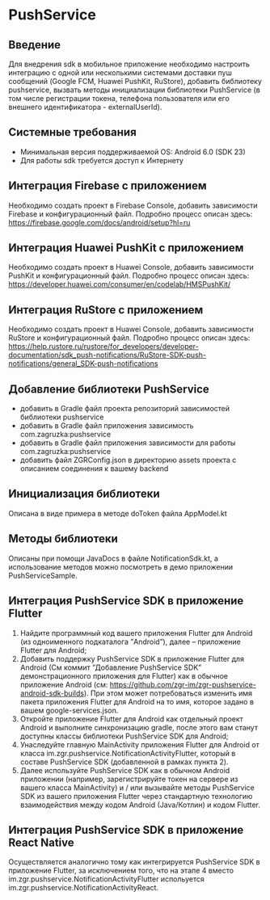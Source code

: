 # PushService

## Введение
Для внедрения sdk в мобильное приложение необходимо настроить интеграцию с одной или несколькими системами доставки пуш сообщений (Google FCM, Huawei PushKit, RuStore), добавить библиотеку pushservice, вызвать методы инициализации библиотеки PushService (в том числе регистрации токена, телефона пользователя или его внешнего идентификатора - externalUserId).

## Системные требования
- Минимальная версия поддерживаемой OS: Android 6.0 (SDK 23)
- Для работы sdk требуется доступ к Интернету

## Интеграция Firebase с приложением
Необходимо создать проект в Firebase Console, добавить зависимости Firebase и конфигурационный файл.
Подробно процесс описан здесь: https://firebase.google.com/docs/android/setup?hl=ru

## Интеграция Huawei PushKit с приложением
Необходимо создать проект в Huawei Console, добавить зависимости PushKit и конфигурационный файл.
Подробно процесс описан здесь: https://developer.huawei.com/consumer/en/codelab/HMSPushKit/

## Интеграция RuStore с приложением
Необходимо создать проект в Huawei Console, добавить зависимости RuStore и конфигурационный файл.
Подробно процесс описан здесь: https://help.rustore.ru/rustore/for_developers/developer-documentation/sdk_push-notifications/RuStore-SDK-push-notifications/general_SDK-push-notifications

## Добавление библиотеки PushService
- добавить в Gradle файл проекта репозиторий зависимостей библиотеки pushservice 
- добавить в Gradle файл приложения зависимость com.zagruzka:pushservice 
- добавить в Gradle файл приложения зависимости для работы com.zagruzka:pushservice 
- добавить файл ZGRConfig.json в директорию assets проекта с описанием соединения к вашему backend 

## Инициализация библиотеки 
Описана в виде примера в методе doToken файла AppModel.kt

## Методы библиотеки 
Описаны при помощи JavaDocs в файле NotificationSdk.kt, а использование методов можно посмотреть в демо приложении PushServiceSample.

## Интеграция PushService SDK в приложение Flutter
1.	Найдите программный код вашего приложения Flutter для Android (из одноименного подкаталога ”Android”), далее – приложение Flutter для Android;
2.	Добавить поддержку PushService SDK в приложение Flutter для Android (Cм коммит ”Добавление PushService SDK” демонстрационного приложения для Flutter) как в обычное приложение Android (см: https://github.com/zgr-im/zgr-pushservice-android-sdk-builds). При этом может потребоваться изменить имя пакета приложения Flutter для Android на то имя, которое задано в вашем google-services.json. 
3.	Откройте приложение Flutter для Android как отдельный проект Android и выполните синхронизацию gradle, после этого вам станут доступны классы библиотеки PushService SDK для Android;
4.	Унаследуйте главную MainActivity приложения Flutter для Android от класса im.zgr.pushservice.NotificationActivityFlutter, который в составе PushService SDK (добавленной в рамках пункта 2).
5.	Далее используйте PushService SDK как в обычном Android приложении (например, зарегистрируйте токен на сервере из вашего класса MainActivity) и / или вызывайте методы PushService SDK из вашего приложения Flutter через стандартную технологию взаимодействия между кодом Android (Java/Котлин) и кодом Flutter.

## Интеграция PushService SDK в приложение React Native
Осуществляется аналогично тому как интегрируется PushService SDK в приложение Flutter, за исключением того, что на этапе 4 вместо im.zgr.pushservice.NotificationActivityFlutter испольуется im.zgr.pushservice.NotificationActivityReact.






